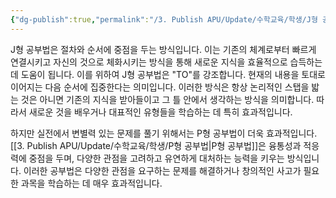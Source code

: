 ```yaml
---
{"dg-publish":true,"permalink":"/3. Publish APU/Update/수학교육/학생/J형 공부법/","dgPassFrontmatter":true,"noteIcon":"","created":"","updated":""}
---
```




J형 공부법은 절차와 순서에 중점을 두는 방식입니다. 이는 기존의 체계로부터 빠르게 연결시키고 자신의 것으로 체화시키는 방식을 통해 새로운 지식을 효율적으로 습득하는 데 도움이 됩니다. 이를 위하여 J형 공부법은 "TO"를 강조합니다. 현재의 내용을 토대로 이어지는 다음 순서에 집중한다는 의미입니다. 이러한 방식은 항상 논리적인 스탭을 밟는 것은 아니면 기존의 지식을 받아들이고 그 틀 안에서 생각하는 방식을 의미합니다. 따라서 새로운 것을 배우거나 대표적인 유형들을 학습하는 데 특히 효과적입니다.

하지만 실전에서 변별력 있는 문제를 풀기 위해서는 P형 공부법이 더욱 효과적입니다. [[3. Publish APU/Update/수학교육/학생/P형 공부법\|P형 공부법]]은 융통성과 적응력에 중점을 두며, 다양한 관점을 고려하고 유연하게 대처하는 능력을 키우는 방식입니다. 이러한 공부법은 다양한 관점을 요구하는 문제를 해결하거나 창의적인 사고가 필요한 과목을 학습하는 데 매우 효과적입니다.
 